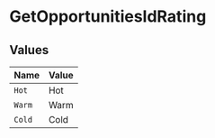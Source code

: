 # GetOpportunitiesIdRating


## Values

| Name   | Value  |
| ------ | ------ |
| `Hot`  | Hot    |
| `Warm` | Warm   |
| `Cold` | Cold   |